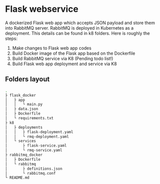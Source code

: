 # Flask webservice 

A dockerized Flask web app which accepts JSON payload and store them into RabbitMQ server. RabbitMQ is deployed
in Kubernetes as a deployment. This details can be found in k8 folders. Here is roughly the steps:

1. Make changes to Flask web app codes
2. Build Docker image of the Flask app based on the Dockerfile
3. Build RabbitMQ service via K8 (Pending todo list!)
4. Build Flask web app deployment and service via K8

## Folders layout

```bash
.
├ flask_docker
│   ├ app
│   │   └ main.py
│   ├ data.json
│   ├ Dockerfile
│   └ requirements.txt
├ k8
│   ├ deployments
│   │   ├ flask-deployment.yaml
│   │   └ rmq-deployment.yaml
│   └ services
│       ├ flask-service.yaml
│       └ rmq-service.yaml
├ rabbitmq_docker
│   ├ Dockerfile
│   └ rabbitmq
│       ├ definitions.json
│       └ rabbitmq.conf
└ README.md
```
